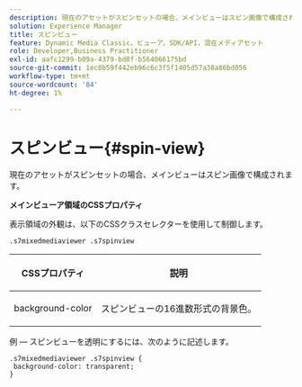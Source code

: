 ```yaml
---
description: 現在のアセットがスピンセットの場合、メインビューはスピン画像で構成されます。
solution: Experience Manager
title: スピンビュー
feature: Dynamic Media Classic，ビューア，SDK/API，混在メディアセット
role: Developer,Business Practitioner
exl-id: aafc1299-b09a-4379-bd8f-b564066175bd
source-git-commit: 1ec8b59f442eb96c6c3f5f1405d57a38a86bd056
workflow-type: tm+mt
source-wordcount: '84'
ht-degree: 1%

---
```


# スピンビュー{#spin-view}

現在のアセットがスピンセットの場合、メインビューはスピン画像で構成されます。

<!--<a id="section_061E550C1C1D4DB2BD663A898895B38C"></a>-->

**メインビューア領域のCSSプロパティ**

表示領域の外観は、以下のCSSクラスセレクターを使用して制御します。

```
.s7mixedmediaviewer .s7spinview
```

<table id="table_94EE3F5BBE4547C0B4943471CEE7EDE4"> 
 <thead> 
  <tr> 
   <th colname="col1" class="entry"> <p> CSSプロパティ </p> </th> 
   <th colname="col2" class="entry"> <p>説明 </p> </th> 
  </tr> 
 </thead>
 <tbody> 
  <tr> 
   <td colname="col1"> <p> <span class="codeph"> background-color  </span> </p> </td> 
   <td colname="col2"> <p> スピンビューの16進数形式の背景色。 </p> </td> 
  </tr> 
 </tbody> 
</table>

例 — スピンビューを透明にするには、次のように記述します。

```
.s7mixedmediaviewer .s7spinview { 
 background-color: transparent; 
}
```
